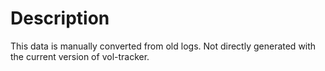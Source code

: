 # Description

This data is manually converted from old logs. Not directly generated with the current version of vol-tracker.
